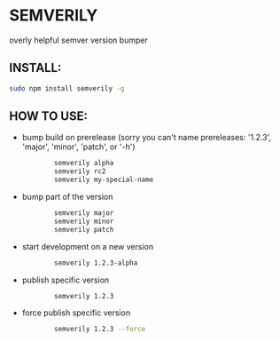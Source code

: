 SEMVERILY
=========

overly helpful semver version bumper


INSTALL:
----------
```bash
sudo npm install semverily -g
```

HOW TO USE:
----------
* bump build on prerelease (sorry you can't name prereleases: '1.2.3', 'major', 'minor', 'patch', or '-h')
    ```bash
            semverily alpha
            semverily rc2
            semverily my-special-name
    ```

* bump part of the version
    ```bash
            semverily major
            semverily minor
            semverily patch
    ```

* start development on a new version
    ```bash
            semverily 1.2.3-alpha
    ```

* publish specific version
    ```bash
            semverily 1.2.3
    ```
* force publish specific version
    ```bash
            semverily 1.2.3 --force
    ```